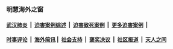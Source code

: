 
### 明慧海外之窗

####  [武汉肺炎](indexes/365.md?t=02161600) &nbsp;|&nbsp;  [迫害案例综述](indexes/328.md?t=02161600) &nbsp;|&nbsp; [迫害致死案例](indexes/277.md?t=02161600)  &nbsp;|&nbsp; [更多迫害案例](indexes/81.md?t=02161600)  &nbsp;|&nbsp; 
####  [时事评论](indexes/19.md?t=02161600) &nbsp;|&nbsp; [海外简讯](indexes/245.md?t=02161600)&nbsp;|&nbsp;  [社会支持](indexes/140.md?t=02161600) &nbsp;|&nbsp; [褒奖决议](indexes/282.md?t=02161600) &nbsp;|&nbsp; [社区报道](indexes/91.md?t=02161600)  &nbsp;|&nbsp; [天人之间](indexes/78.md?t=02161600) 

